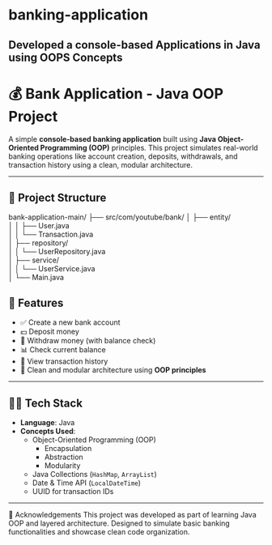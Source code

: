 # banking-application
Developed a console-based Applications in Java using OOPS Concepts 
---
# 💰 Bank Application - Java OOP Project

A simple **console-based banking application** built using **Java Object-Oriented Programming (OOP)** principles. This project simulates real-world banking operations like account creation, deposits, withdrawals, and transaction history using a clean, modular architecture.

---

## 📁 Project Structure

bank-application-main/
├── src/com/youtube/bank/
│ ├── entity/      
│ │ ├── User.java        
│ │ └── Transaction.java             
│ ├── repository/        
│ │ └── UserRepository.java        
│ ├── service/      
│ │ └── UserService.java        
│ └── Main.java     
## 🚀 Features

- ✅ Create a new bank account
- 💵 Deposit money
- 💸 Withdraw money (with balance check)
- 📊 Check current balance
- 📜 View transaction history
- 🧼 Clean and modular architecture using **OOP principles**

---

## 👨‍💻 Tech Stack

- **Language**: Java  
- **Concepts Used**:
  - Object-Oriented Programming (OOP)
    - Encapsulation
    - Abstraction
    - Modularity
  - Java Collections (`HashMap`, `ArrayList`)
  - Date & Time API (`LocalDateTime`)
  - UUID for transaction IDs

---
🤝 Acknowledgements
This project was developed as part of learning Java OOP and layered architecture. Designed to simulate basic banking functionalities and showcase clean code organization.

